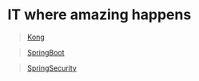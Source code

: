 # IT where amazing happens

> [Kong](http://localhost:3000/#/kong/readme)

> [SpringBoot]()

> [SpringSecurity]()